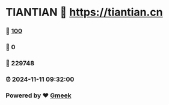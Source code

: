 # TIANTIAN :link: https://tiantian.cn 
### :page_facing_up: [100](https://tiantian.cn/tag.html) 
### :speech_balloon: 0 
### :hibiscus: 229748 
### :alarm_clock: 2024-11-11 09:32:00 
### Powered by :heart: [Gmeek](https://github.com/Meekdai/Gmeek)
